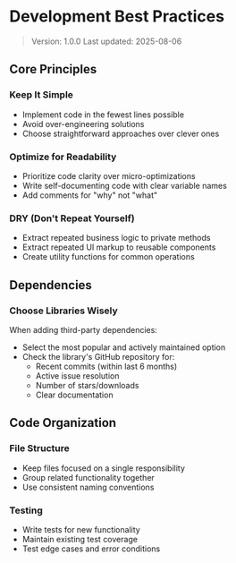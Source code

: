 # Development Best Practices

> Version: 1.0.0
> Last updated: 2025-08-06

## Core Principles

### Keep It Simple
- Implement code in the fewest lines possible
- Avoid over-engineering solutions
- Choose straightforward approaches over clever ones

### Optimize for Readability
- Prioritize code clarity over micro-optimizations
- Write self-documenting code with clear variable names
- Add comments for "why" not "what"

### DRY (Don't Repeat Yourself)
- Extract repeated business logic to private methods
- Extract repeated UI markup to reusable components
- Create utility functions for common operations

## Dependencies

### Choose Libraries Wisely
When adding third-party dependencies:
- Select the most popular and actively maintained option
- Check the library's GitHub repository for:
  - Recent commits (within last 6 months)
  - Active issue resolution
  - Number of stars/downloads
  - Clear documentation

## Code Organization

### File Structure
- Keep files focused on a single responsibility
- Group related functionality together
- Use consistent naming conventions

### Testing
- Write tests for new functionality
- Maintain existing test coverage
- Test edge cases and error conditions
